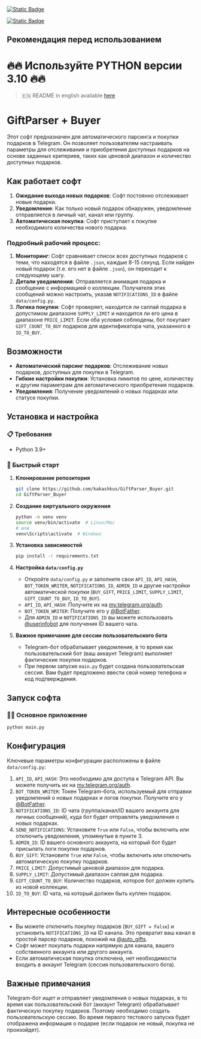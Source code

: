[![Static Badge](https://img.shields.io/badge/Телеграм-Наш_канал-Link?style=for-the-badge&logo=Telegram&logoColor=white&logoSize=auto&color=blue)](https://t.me/hidden_coding)

[![Static Badge](https://img.shields.io/badge/Телеграм-Наш_чат-Link?style=for-the-badge&logo=Telegram&logoColor=white&logoSize=auto&color=blue)](https://t.me/hidden_codding_chat)

## Рекомендация перед использованием

# 🔥🔥 Используйте PYTHON версии 3.10 🔥🔥

> 🇪🇳 README in english available [here](README)

# GiftParser + Buyer

Этот софт предназначен для автоматического парсинга и покупки подарков в Telegram. Он позволяет пользователям настраивать параметры для отслеживания и приобретения доступных подарков на основе заданных критериев, таких как ценовой диапазон и количество доступных подарков.

## Как работает софт

1.  **Ожидание выхода новых подарков**: Софт постоянно отслеживает новые подарки.
2.  **Уведомление**: Как только новый подарок обнаружен, уведомление отправляется в личный чат, канал или группу.
3.  **Автоматическая покупка**: Софт приступает к покупке необходимого количества нового подарка.

### Подробный рабочий процесс:

1.  **Мониторинг**: Софт сравнивает список всех доступных подарков с теми, что находятся в файле `.json`, каждые 8-15 секунд. Если найден новый подарок (т.е. его нет в файле `.json`), он переходит к следующему шагу.
2.  **Детали уведомления**: Отправляется анимация подарка и сообщение с информацией о коллекции. Получателя этих сообщений можно настроить, указав `NOTIFICATIONS_ID` в файле `data/config.py`.
3.  **Логика покупки**: Софт проверяет, находится ли саплай подарка в допустимом диапазоне `SUPPLY_LIMIT` и находится ли его цена в диапазоне `PRICE_LIMIT`. Если оба условия соблюдены, бот покупает `GIFT_COUNT_TO_BUY` подарков для идентификатора чата, указанного в `ID_TO_BUY`.

## Возможности

*   **Автоматический парсинг подарков**: Отслеживание новых подарков, доступных для покупки в Telegram.
*   **Гибкие настройки покупки**: Установка лимитов по цене, количеству и другим параметрам для автоматического приобретения подарков.
*   **Уведомления**: Получение уведомлений о новых подарках или статусе покупки.

## Установка и настройка

### 📋 Требования
- Python 3.9+

### 🚀 Быстрый старт

1.  **Клонирование репозитория**
    ```bash
    git clone https://github.com/kakashkus/GiftParser_Buyer.git
    cd GiftParser_Buyer
    ```

2.  **Создание виртуального окружения**
    ```bash
    python -m venv venv
    source venv/bin/activate  # Linux/Mac
    # или
    venv\Scripts\activate  # Windows
    ```

3.  **Установка зависимостей**
    ```bash
    pip install -r requirements.txt
    ```

4.  **Настройка `data/config.py`**
    -   Откройте `data/config.py` и заполните свои `API_ID`, `API_HASH`, `BOT_TOKEN_WRITER`, `NOTIFICATIONS_ID`, `ADMIN_ID` и другие настройки автоматической покупки (`BUY_GIFT`, `PRICE_LIMIT`, `SUPPLY_LIMIT`, `GIFT_COUNT_TO_BUY`, `ID_TO_BUY`).
    -   `API_ID`, `API_HASH`: Получите их на [my.telegram.org/auth](https://my.telegram.org/auth).
    -   `BOT_TOKEN_WRITER`: Получите его у [@BotFather](http://t.me/BotFather).
    -   Для `ADMIN_ID` и `NOTIFICATIONS_ID` вы можете использовать [@userinfobot](https://t.me/userinfobot) для получения ID вашего чата.

5.  **Важное примечание для сессии пользовательского бота**
    -   Telegram-бот обрабатывает уведомления, в то время как пользовательский бот (ваш аккаунт Telegram) выполняет фактические покупки подарков.
    -   При первом запуске `main.py` будет создана пользовательская сессия. Вам будет предложено ввести свой номер телефона и код подтверждения.

## Запуск софта

### 🏃‍♂️ Основное приложение
```bash
python main.py
```

## Конфигурация

Ключевые параметры конфигурации расположены в файле `data/config.py`:

1.  `API_ID`, `API_HASH`: Это необходимо для доступа к Telegram API. Вы можете получить их на [my.telegram.org/auth](https://my.telegram.org/auth).
2.  `BOT_TOKEN_WRITER`: Токен Telegram-бота, используемый для отправки уведомлений о новых подарках и логов покупки. Получите его у [@BotFather](http://t.me/BotFather).
3.  `NOTIFICATIONS_ID`: ID чата (группа/канал/ID вашего аккаунта для личных сообщений), куда бот будет отправлять уведомления о новых подарках.
4.  `SEND_NOTIFICATIONS`: Установите `True` или `False`, чтобы включить или отключить уведомления, упомянутые в пункте 3.
5.  `ADMIN_ID`: ID вашего основного аккаунта, на который бот будет присылать логи покупки подарков.
6.  `BUY_GIFT`: Установите `True` или `False`, чтобы включить или отключить автоматическую покупку подарков.
7.  `PRICE_LIMIT`: Допустимый ценовой диапазон для подарка.
8.  `SUPPLY_LIMIT`: Допустимый диапазон саплая для подарка.
9.  `GIFT_COUNT_TO_BUY`: Количество подарков, которое бот должен купить из новой коллекции.
10. `ID_TO_BUY`: ID чата, на который должен быть куплен подарок.

## Интересные особенности

*   Вы можете отключить покупку подарков (`BUY_GIFT = False`) и установить `NOTIFICATIONS_ID` на ID канала. Это превратит ваш канал в простой парсер подарков, похожий на [@auto_gifts](https://t.me/auto_gifts).
*   Софт может покупать подарки напрямую для канала, вашего собственного аккаунта или другого аккаунта.
*   Если автоматическая покупка отключена, нет необходимости входить в аккаунт Telegram (сессия пользовательского бота).

## Важные примечания

Telegram-бот ищет и отправляет уведомления о новых подарках, в то время как пользовательский бот (аккаунт Telegram) обрабатывает фактическую покупку подарков. Поэтому необходимо создать пользовательскую сессию. Во время первого тестового запуска будет отображена информация о подарке (если подарок не новый, покупка не произойдет). 
